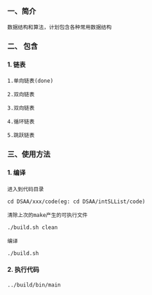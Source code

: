 ### 一、简介

    数据结构和算法，计划包含各种常用数据结构

### 二、 包含

#### 1. 链表

    1.单向链表(done)

    2.双向链表

    3.双向链表

    4.循环链表

    5.跳跃链表



### 三、使用方法

#### 1. 编译

    进入到代码目录

    cd DSAA/xxx/code(eg: cd DSAA/intSLList/code)

    清除上次的make产生的可执行文件

    ./build.sh clean

    编译

    ./build.sh


#### 2. 执行代码

    ../build/bin/main
